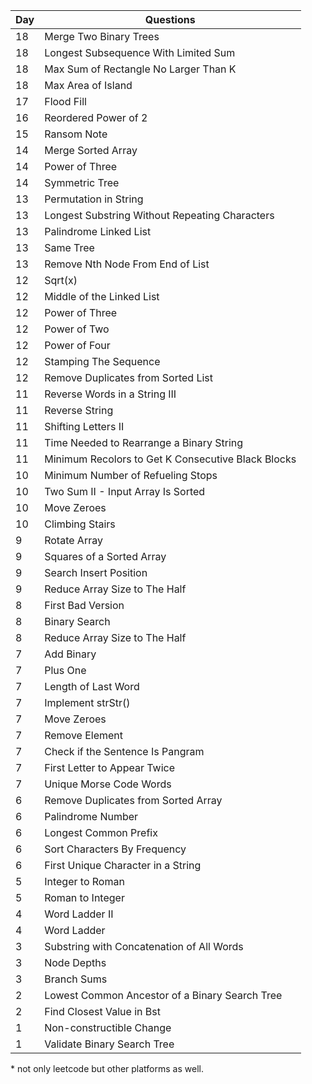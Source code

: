 | Day | Questions |
| --- | ----------- |
|18|Merge Two Binary Trees|
|18|Longest Subsequence With Limited Sum|
|18|Max Sum of Rectangle No Larger Than K|
|18|Max Area of Island|
|17|Flood Fill|
|16|Reordered Power of 2|
|15|Ransom Note|
|14|Merge Sorted Array|
|14|Power of Three|
|14|Symmetric Tree|
|13|Permutation in String|
|13|Longest Substring Without Repeating Characters|
|13|Palindrome Linked List|
|13|Same Tree|
|13|Remove Nth Node From End of List|
|12|Sqrt(x)|
|12|Middle of the Linked List|
|12|Power of Three|
|12|Power of Two|
|12|Power of Four|
|12|Stamping The Sequence|
|12|Remove Duplicates from Sorted List|
|11|Reverse Words in a String III|
|11|Reverse String|
|11|Shifting Letters II|
|11|Time Needed to Rearrange a Binary String|
|11|Minimum Recolors to Get K Consecutive Black Blocks|
|10|Minimum Number of Refueling Stops|
|10|Two Sum II - Input Array Is Sorted|
|10|Move Zeroes|
|10|Climbing Stairs|
|9|Rotate Array|
|9|Squares of a Sorted Array|
|9|Search Insert Position|
|9|Reduce Array Size to The Half|
|8|First Bad Version|
|8|Binary Search|
|8|Reduce Array Size to The Half|
|7|Add Binary|
|7|Plus One|
|7|Length of Last Word|
|7|Implement strStr()|
|7|Move Zeroes|
|7|Remove Element|
|7|Check if the Sentence Is Pangram|
|7|First Letter to Appear Twice|
|7|Unique Morse Code Words|
|6|Remove Duplicates from Sorted Array|
|6|Palindrome Number|
|6|Longest Common Prefix|
|6|Sort Characters By Frequency|
|6|First Unique Character in a String|
|5|Integer to Roman|
|5|Roman to Integer|
|4|Word Ladder II|
|4|Word Ladder|
|3|Substring with Concatenation of All Words|
|3|Node Depths|
|3|Branch Sums|
|2|Lowest Common Ancestor of a Binary Search Tree|
|2|Find Closest Value in Bst|
|1|Non-constructible Change|
|1|Validate Binary Search Tree|


\* not only leetcode but other platforms as well.